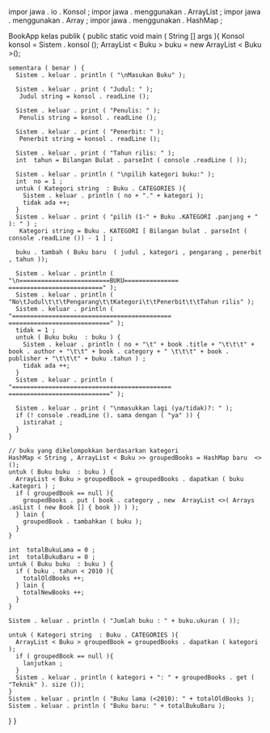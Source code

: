 impor  jawa . io . Konsol ;
impor  jawa . menggunakan . ArrayList ;
impor  jawa . menggunakan . Array ;
impor  jawa . menggunakan . HashMap ;

 BookApp kelas  publik {
  public  static  void  main ( String [] args ){
    Konsol  konsol = Sistem . konsol ();
    ArrayList < Buku > buku = new  ArrayList < Buku >();

    sementara ( benar ) {
      Sistem . keluar . println ( "\nMasukan Buku" );

      Sistem . keluar . print ( "Judul: " );
       Judul string = konsol . readLine ();

      Sistem . keluar . print ( "Penulis: " );
       Penulis string = konsol . readLine ();

      Sistem . keluar . print ( "Penerbit: " );
       Penerbit string = konsol . readLine ();

      Sistem . keluar . print ( "Tahun rilis: " );
      int  tahun = Bilangan Bulat . parseInt ( console .readLine ( ));

      Sistem . keluar . println ( "\npilih kategori buku:" );
      int  no = 1 ;
      untuk ( Kategori string  : Buku . CATEGORIES ){
        Sistem . keluar . println ( no + "." + kategori );
        tidak ada ++;
      }
      Sistem . keluar . print ( "pilih (1-" + Buku .KATEGORI .panjang + " ): " ) ;
       Kategori string = Buku . KATEGORI [ Bilangan bulat . parseInt ( console .readLine ()) - 1 ] ;

      buku . tambah ( Buku baru  ( judul , kategori , pengarang , penerbit , tahun ));

      Sistem . keluar . println ( "\n=========================BUKU=============== ==========================" );
      Sistem . keluar . println ( "No\tJudul\t\t\tPengarang\t\tKategori\t\tPenerbit\t\tTahun rilis" );
      Sistem . keluar . println ( "============================================ ============================" );
      tidak = 1 ;
      untuk ( Buku buku  : buku ) {
        Sistem . keluar . println ( no + "\t" + book .title + "\t\t\t" + book . author + "\t\t" + book . category + " \t\t\t" + book . publisher + "\t\t\t" + buku .tahun ) ;
        tidak ada ++;
      }
      Sistem . keluar . println ( "============================================ ============================" );

      Sistem . keluar . print ( "\nmasukkan lagi (ya/tidak)?: " );
      if (! console .readLine (). sama dengan ( "ya" )) {
        istirahat ;
      }
    }

    // buku yang dikelompokkan berdasarkan kategori
    HashMap < String , ArrayList < Buku >> groupedBooks = HashMap baru  <>();
    untuk ( Buku buku  : buku ) {
      ArrayList < Buku > groupedBook = groupedBooks . dapatkan ( buku .kategori ) ;
      if ( groupedBook == null ){
        groupedBooks . put ( book . category , new  ArrayList <>( Arrays .asList ( new Book [] { book }) ) ); 
      } lain {
        groupedBook . tambahkan ( buku );
      }
    }

    int  totalBukuLama = 0 ;
    int  totalBukuBaru = 0 ;
    untuk ( Buku buku  : buku ) {
      if ( buku . tahun < 2010 ){
        totalOldBooks ++;
      } lain {
        totalNewBooks ++;
      }
    }

    Sistem . keluar . println ( "Jumlah buku : " + buku.ukuran ( ));

    untuk ( Kategori string  : Buku . CATEGORIES ){
      ArrayList < Buku > groupedBook = groupedBooks . dapatkan ( kategori );
      if ( groupedBook == null ){
        lanjutkan ;
      }
      Sistem . keluar . println ( kategori + ": " + groupedBooks . get ( "Teknik" ). size ());
    }
    Sistem . keluar . println ( "Buku lama (<2010): " + totalOldBooks );
    Sistem . keluar . println ( "Buku baru: " + totalBukuBaru );
  }
}

